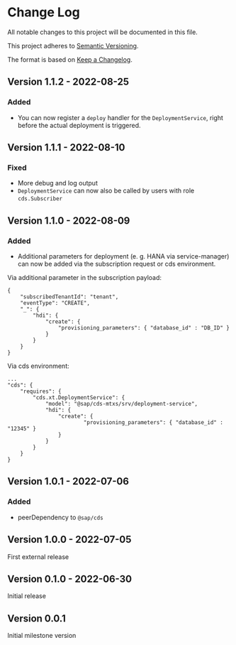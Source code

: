 # Change Log

All notable changes to this project will be documented in this file.

This project adheres to [Semantic Versioning](http://semver.org/).

The format is based on [Keep a Changelog](http://keepachangelog.com/).

## Version 1.1.2 - 2022-08-25

### Added

- You can now register a `deploy` handler for the `DeploymentService`, right before the actual deployment is triggered.
## Version 1.1.1 - 2022-08-10

### Fixed

- More debug and log output
- `DeploymentService` can now also be called by users with role `cds.Subscriber`

## Version 1.1.0 - 2022-08-09

### Added

- Additional parameters for deployment (e. g. HANA via service-manager) can now be added via the subscription request or cds environment.

Via additional parameter in the subscription payload:
```
{
    "subscribedTenantId": "tenant",
    "eventType": "CREATE",
    "_": {
        "hdi": {
            "create": {
                "provisioning_parameters": { "database_id" : "DB_ID" }
            }
        }
    }
}
```

Via cds environment:
```
...
"cds": {
    "requires": {
        "cds.xt.DeploymentService": {
            "model": "@sap/cds-mtxs/srv/deployment-service",
            "hdi": {
                "create": {
                        "provisioning_parameters": { "database_id" : "12345" }
                }
            }
        }
    }
}
```

## Version 1.0.1 - 2022-07-06

### Added

- peerDependency to `@sap/cds`

## Version 1.0.0 - 2022-07-05

First external release

## Version 0.1.0 - 2022-06-30

Initial release

## Version 0.0.1

Initial milestone version
